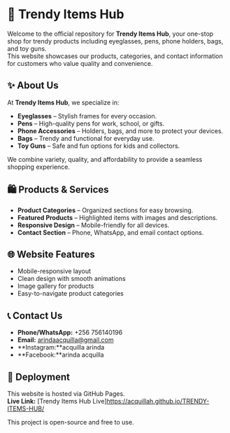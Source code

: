 # 🌟 Trendy Items Hub

Welcome to the official repository for **Trendy Items Hub**, your one-stop shop for trendy products including eyeglasses, pens, phone holders, bags, and toy guns.  
This website showcases our products, categories, and contact information for customers who value quality and convenience.

## ✨ About Us

At **Trendy Items Hub**, we specialize in:  

- **Eyeglasses** – Stylish frames for every occasion.  
- **Pens** – High-quality pens for work, school, or gifts.  
- **Phone Accessories** – Holders, bags, and more to protect your devices.  
- **Bags** – Trendy and functional for everyday use.  
- **Toy Guns** – Safe and fun options for kids and collectors.  

We combine variety, quality, and affordability to provide a seamless shopping experience.

## 🛍️ Products & Services

- **Product Categories** – Organized sections for easy browsing.  
- **Featured Products** – Highlighted items with images and descriptions.  
- **Responsive Design** – Mobile-friendly for all devices.  
- **Contact Section** – Phone, WhatsApp, and email contact options.

## 🌐 Website Features

- Mobile-responsive layout  
- Clean design with smooth animations  
- Image gallery for products  
- Easy-to-navigate product categories  

## 📞 Contact Us

- **Phone/WhatsApp:** +256 756140196  
- **Email:** arindaacquilla@gmail.com 
- **Instagram:**acquilla arinda 
- **Facebook:**arinda acquilla 

## 🚀 Deployment

This website is hosted via GitHub Pages.  
**Live Link:** [Trendy Items Hub Live]https://acquillah.github.io/TRENDY-ITEMS-HUB/


This project is open-source and free to use.


